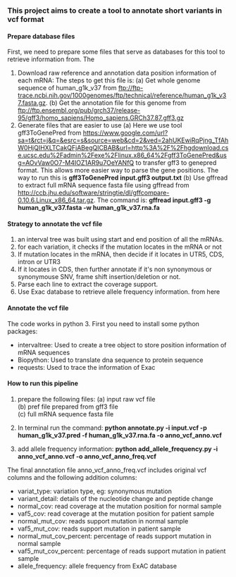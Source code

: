 ### This project aims to create a tool to annotate short variants in vcf format

#### Prepare database files
First, we need to prepare some files that serve as databases for this tool to retrieve information from. The 
1. Download raw reference and annotation data
position information of each mRNA: The steps to get this file is:
    (a) Get whole genome sequence of human_g1k_v37 from ftp://ftp-trace.ncbi.nih.gov/1000genomes/ftp/technical/reference/human_g1k_v37.fasta.gz.
    (b) Get the annotation file for this genome from ftp://ftp.ensembl.org/pub/grch37/release-95/gff3/homo_sapiens/Homo_sapiens.GRCh37.87.gff3.gz
2. Generate files that are easier to use
    (a) Here we use tool gff3ToGenePred from https://www.google.com/url?sa=t&rct=j&q=&esrc=s&source=web&cd=2&ved=2ahUKEwiRqPjng_TfAhW0HjQIHXLTCakQFjABegQICBAB&url=http%3A%2F%2Fhgdownload.cse.ucsc.edu%2Fadmin%2Fexe%2Flinux.x86_64%2Fgff3ToGenePred&usg=AOvVaw0O7-M4IOZ1AR9u7OeYANfQ to transfer gff3 to genepred format. This allows more easier way to parse the gene positions. The way to run this is **gff3ToGenePred input.gff3 output.txt**
    (b) Use gffread to extract full mRNA sequence fasta file using gffread from http://ccb.jhu.edu/software/stringtie/dl/gffcompare-0.10.6.Linux_x86_64.tar.gz. The command is: **gffread input.gff3 -g human_g1k_v37.fasta -w human_g1k_v37.rna.fa**
    
#### Strategy to annotate the vcf file
1. an interval tree was built using start and end position of all the mRNAs.
2. for each variation, it checks if the mutation locates in the mRNA or not
3. If mutation locates in the mRNA, then decide if it locates in UTR5, CDS, intron or UTR3
4. If it locates in CDS, then further annotate if it's non synonymous or synonymouse SNV, frame shift insertion/deletion or not.
5. Parse each line to extract the coverage support.
6. Use Exac database to retrieve allele frequency information. from here

#### Annotate the vcf file
The code works in python 3. First you need to install some python packages:
* intervaltree: Used to create a tree object to store position information of mRNA sequences
* Biopython: Used to translate dna sequence to protein sequence
* requests: Used to trace the information of Exac

#### How to run this pipeline
1. prepare the following files:
	(a) input raw vcf file <br />
	(b) pref file prepared from gff3 file <br />
	(c) full mRNA sequence fasta file <br />

2. In terminal run the command:
	**python annotate.py -i input.vcf -p human_g1k_v37.pred -f human_g1k_v37.rna.fa -o anno_vcf_anno.vcf**

3. add allele frequency information:
	**python add_allele_frequency.py -i anno_vcf_anno.vcf -o anno_vcf_anno_freq.vcf**

The final annotation file anno_vcf_anno_freq.vcf includes original vcf columns and the following addition columns:
* variat_type: variation type, eg: synonymous mutation
* variant_detail: details of the nucleotide change and peptide change
* normal_cov: read coverage at the mutation position for normal sample
* vaf5_cov: read coverage at the mutation position for patient sample
* normal_mut_cov: reads support mutation in normal sample
* vaf5_mut_cov: reads support mutation in patient sample    
* normal_mut_cov_percent: percentage of reads support mutation in normal sample
* vaf5_mut_cov_percent: percentage of reads support mutation in patient sample
* allele_frequency: allele frequency from ExAC database